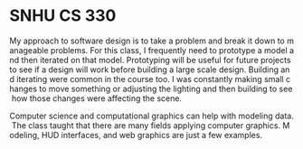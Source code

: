 # SNHU CS 330

My approach to software design is to take a problem and break it down to manageable problems. For this class, I frequently need to prototype a model and then iterated on that model. Prototyping will be useful for future projects to see if a design will work before building a large scale design. Building and iterating were common in the course too. I was constantly making small changes to move something or adjusting the lighting and then building to see how those changes were affecting the scene.

Computer science and computational graphics can help with modeling data. The class taught that there are many fields applying computer graphics. Modeling, HUD interfaces, and web graphics are just a few examples.